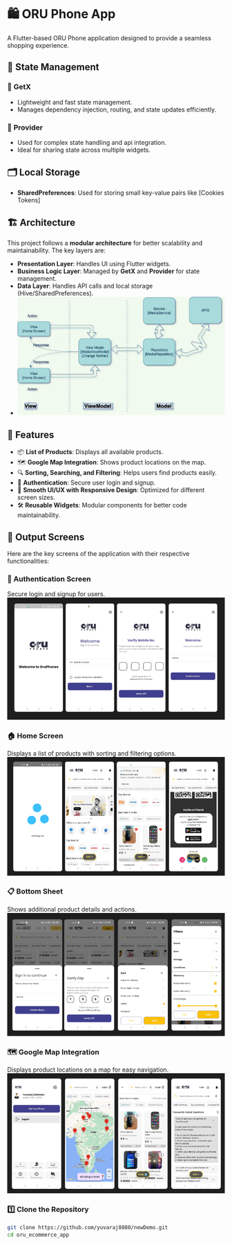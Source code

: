 # 🛍️ ORU Phone App

A Flutter-based ORU Phone  application designed to provide a seamless shopping experience.

## 🔄 State Management

### 🔹 **GetX**
- Lightweight and fast state management.
- Manages dependency injection, routing, and state updates efficiently.

### 🔹 **Provider**
- Used for complex state handling and api integration.
- Ideal for sharing state across multiple widgets.

## 🗂️ Local Storage
- **SharedPreferences**: Used for storing small key-value pairs like [Cookies Tokens]

## 🏗️ Architecture
This project follows a **modular architecture** for better scalability and maintainability. The key layers are:

- **Presentation Layer**: Handles UI using Flutter widgets.
- **Business Logic Layer**: Managed by **GetX** and **Provider** for state management.
- **Data Layer**: Handles API calls and local storage (Hive/SharedPreferences).
- ![MVVM Architecture](assets/images/products/img.png)

## 📌 Features
- 📦 **List of Products**: Displays all available products.
- 🗺️ **Google Map Integration**: Shows product locations on the map.
- 🔍 **Sorting, Searching, and Filtering**: Helps users find products easily.
- 🔑 **Authentication**: Secure user login and signup.
- 🎨 **Smooth UI/UX with Responsive Design**: Optimized for different screen sizes.
- 🛠️ **Reusable Widgets**: Modular components for better code maintainability.

## 📸 Output Screens
Here are the key screens of the application with their respective functionalities:

### 🔑 Authentication Screen
Secure login and signup for users.  
![User Authentication](assets/images/products/Authentication.png)

### 🏠 Home Screen
Displays a list of products with sorting and filtering options.  
![Home Screen & Loading, Notification](assets/images/products/homeScreen.png)

### 📋 Bottom Sheet
Shows additional product details and actions.  
![Bottom Sheet,Sort & Filter](assets/images/products/bottomSheet.png)

### 🗺️ Google Map Integration
Displays product locations on a map for easy navigation.  
![Google Map, Product Location, Sell Phone](assets/images/products/googleMap.png)


### 1️⃣ Clone the Repository

```bash
git clone https://github.com/yuvaraj8080/newDemo.git
cd oru_ecommerce_app
